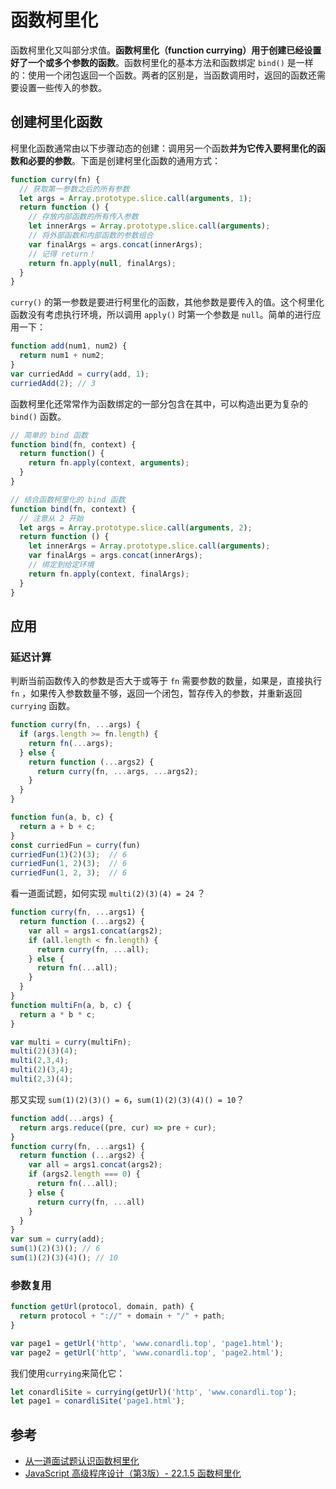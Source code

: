 # 函数柯里化

函数柯里化又叫部分求值。**函数柯里化（function currying）用于创建已经设置好了一个或多个参数的函数**。函数柯里化的基本方法和函数绑定 `bind()` 是一样的：使用一个闭包返回一个函数。两者的区别是，当函数调用时，返回的函数还需要设置一些传入的参数。

## 创建柯里化函数

柯里化函数通常由以下步骤动态的创建：调用另一个函数**并为它传入要柯里化的函数和必要的参数**。下面是创建柯里化函数的通用方式：

```js
function curry(fn) {
  // 获取第一参数之后的所有参数
  let args = Array.prototype.slice.call(arguments, 1);
  return function () {
    // 存放内部函数的所有传入参数
    let innerArgs = Array.prototype.slice.call(arguments);
    // 将外部函数和内部函数的参数组合
    var finalArgs = args.concat(innerArgs);
    // 记得 return！
    return fn.apply(null, finalArgs);
  }
}
```

`curry()` 的第一参数是要进行柯里化的函数，其他参数是要传入的值。这个柯里化函数没有考虑执行环境，所以调用 `apply()` 时第一个参数是 `null`。简单的进行应用一下：

```js
function add(num1, num2) {
  return num1 + num2;
}
var curriedAdd = curry(add, 1);
curriedAdd(2); // 3
```

函数柯里化还常常作为函数绑定的一部分包含在其中，可以构造出更为复杂的 `bind()` 函数。

```js
// 简单的 bind 函数
function bind(fn, context) {
  return function() {
    return fn.apply(context, arguments);
  }
}

// 结合函数柯里化的 bind 函数
function bind(fn, context) {
  // 注意从 2 开始
  let args = Array.prototype.slice.call(arguments, 2);
  return function () {
    let innerArgs = Array.prototype.slice.call(arguments);
    var finalArgs = args.concat(innerArgs);
    // 绑定到给定环境
    return fn.apply(context, finalArgs);
  }
}
```

## 应用

### 延迟计算

判断当前函数传入的参数是否大于或等于 `fn` 需要参数的数量，如果是，直接执行 `fn` ，如果传入参数数量不够，返回一个闭包，暂存传入的参数，并重新返回 `currying` 函数。

```js
function curry(fn, ...args) {
  if (args.length >= fn.length) {
    return fn(...args);
  } else {
    return function (...args2) {
      return curry(fn, ...args, ...args2);
    }
  }
}

function fun(a, b, c) {
  return a + b + c;
}
const curriedFun = curry(fun)
curriedFun(1)(2)(3);  // 6
curriedFun(1, 2)(3);  // 6
curriedFun(1, 2, 3);  // 6
```

看一道面试题，如何实现 `multi(2)(3)(4) = 24` ？

```js
function curry(fn, ...args1) {
  return function (...args2) {
    var all = args1.concat(args2);
    if (all.length < fn.length) {
      return curry(fn, ...all);
    } else {
      return fn(...all);
    }
  }
}
function multiFn(a, b, c) {
  return a * b * c;
}

var multi = curry(multiFn);
multi(2)(3)(4);
multi(2,3,4);
multi(2)(3,4);
multi(2,3)(4);
```

那又实现 `sum(1)(2)(3)() = 6`，`sum(1)(2)(3)(4)() = 10`？

```js
function add(...args) {
  return args.reduce((pre, cur) => pre + cur);
}
function curry(fn, ...args1) {
  return function (...args2) {
    var all = args1.concat(args2);
    if (args2.length === 0) {
      return fn(...all);
    } else {
      return curry(fn, ...all)
    }
  }
}
var sum = curry(add);
sum(1)(2)(3)(); // 6
sum(1)(2)(3)(4)(); // 10
```

### 参数复用

```js
function getUrl(protocol, domain, path) {
  return protocol + "://" + domain + "/" + path;
}

var page1 = getUrl('http', 'www.conardli.top', 'page1.html');
var page2 = getUrl('http', 'www.conardli.top', 'page2.html');
```

我们使用`currying`来简化它：

```js
let conardliSite = currying(getUrl)('http', 'www.conardli.top');
let page1 = conardliSite('page1.html');    
```

## 参考

- [从一道面试题认识函数柯里化](https://juejin.im/post/5b8350246fb9a019c372d26d)
- [JavaScript 高级程序设计（第3版）- 22.1.5 函数柯里化](https://book.douban.com/subject/10546125/)